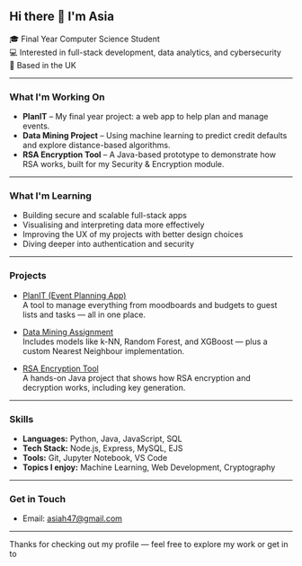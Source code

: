 ## Hi there 👋 I'm Asia 

🎓 Final Year Computer Science Student  
💻 Interested in full-stack development, data analytics, and cybersecurity  
📍 Based in the UK  

---

### What I'm Working On

- **PlanIT** – My final year project: a web app to help plan and manage events.  
- **Data Mining Project** – Using machine learning to predict credit defaults and explore distance-based algorithms.  
- **RSA Encryption Tool** – A Java-based prototype to demonstrate how RSA works, built for my Security & Encryption module.

---

### What I'm Learning

- Building secure and scalable full-stack apps  
- Visualising and interpreting data more effectively  
- Improving the UX of my projects with better design choices  
- Diving deeper into authentication and security

---

### Projects

- [PlanIT (Event Planning App)](https://github.com/asiah47/planit-app)  
  A tool to manage everything from moodboards and budgets to guest lists and tasks — all in one place.

- [Data Mining Assignment](https://github.com/asiah47/data-mining-assignment)  
  Includes models like k-NN, Random Forest, and XGBoost — plus a custom Nearest Neighbour implementation.

- [RSA Encryption Tool](https://github.com/asiah47/rsa-encryption-java)  
  A hands-on Java project that shows how RSA encryption and decryption works, including key generation.

---

### Skills

- **Languages:** Python, Java, JavaScript, SQL  
- **Tech Stack:** Node.js, Express, MySQL, EJS  
- **Tools:** Git, Jupyter Notebook, VS Code  
- **Topics I enjoy:** Machine Learning, Web Development, Cryptography

---

### Get in Touch

- Email: asiah47@gmail.com


---

Thanks for checking out my profile — feel free to explore my work or get in to

